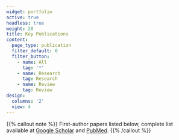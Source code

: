 ```yaml
---
widget: portfolio
active: true
headless: true
weight: 20
title: Key Publications
content:
  page_type: publication
  filter_default: 0
  filter_button:
    - name: All
      tag: '*'
    - name: Research
      tag: Research
    - name: Review
      tag: Review
design:
  columns: '2'
  view: 4
---
```

{{% callout note %}}
First-author papers listed below, complete list available at [Google Scholar](https://scholar.google.com/citations?user=_f0y7BUAAAAJ) and [PubMed](https://ncbi.nlm.nih.gov/myncbi/christopher.zimmerman.1/bibliography/public/).
{{% /callout %}}
